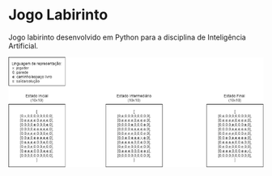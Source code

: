 # Jogo Labirinto

Jogo labirinto desenvolvido em Python para a disciplina de Inteligência Artificial.

![Estados_do_jogo](docs/Estados_jogo_labirinto.png)


